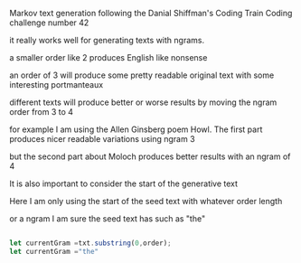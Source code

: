 Markov text generation following the Danial Shiffman's Coding Train Coding challenge
number 42

it really works well for generating texts with ngrams.  

a smaller order like 2 produces English like nonsense

an order of 3 will produce some pretty readable original text with some interesting portmanteaux

different texts will produce better or worse results by moving the  ngram order from 3 to 4

for example I am using the Allen Ginsberg poem Howl.  The first part produces nicer readable variations using ngram 3

but the second part about Moloch produces better results with an ngram of 4

It is also important to consider the start of the generative text

Here I am only using the start of the seed text with whatever order length

or a ngram I am sure the seed text has such as "the"

``` javascript

let currentGram =txt.substring(0,order);
let currentGram ="the"
```